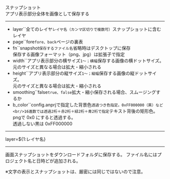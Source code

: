 スナップショット  
アプリ表示部分全体を画像として保存する

***
- layer``全てのレイヤ`レイヤ名（カンマ区切りで複数可）`スナップショットに含むレイヤ
- page``fore`fore、back`ページの裏表
- fn``snapshot`保存するファイル名`省略時はデスクトップに保存<br/>保存する画像フォーマット（png、jpg）は拡張子で指定
- width``アプリ表示部分の横サイズ`1〜；横幅`保存する画像の横ドットサイズ。<br/>元のサイズと異なる場合は拡大・縮小される
- height``アプリ表示部分の縦サイズ`1〜；縦幅`保存する画像の縦ドットサイズ。<br/>元のサイズと異なる場合は拡大・縮小される
- smoothing``false`true、false`拡大・縮小保存される場合、スムージングするか
- b_color``config.anprjで指定した背景色`透過つき色指定。0xFF000000（黒）など<br/>16進数では透過2桁＋赤2桁＋緑2桁＋青2桁で指定`テキスト背後の矩形色。pngで 0x0 にすると透過する。<br/>透過しない黒は 0xFF000000

***
layer=${1:レイヤ名}

***
画面スナップショットをダウンロードフォルダに保存する。
ファイル名にはプロジェクト名と日時どが追加される。

※文字の表示とスナップショットは、厳密には同じではないので注意。

